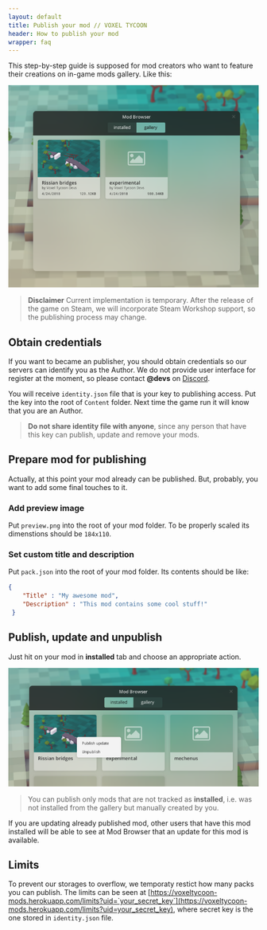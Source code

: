 ```yaml
---
layout: default
title: Publish your mod // VOXEL TYCOON
header: How to publish your mod
wrapper: faq
---
```


This step-by-step guide is supposed for mod creators who want to feature their creations on in-game mods gallery. Like this:

<img src="/assets/sdk/publish_your_mod/20180514-192535.png" />

> **Disclaimer** Current implementation is temporary. After the release of the game on Steam, we will incorporate Steam Workshop support, so the publishing process may change.

## Obtain credentials

If you want to became an publisher, you should obtain credentials so our servers can identify you as the Author. We do not provide user interface for register at the moment, so please contact **@devs** on [Discord](//discord.gg/64KPWd5).

You will receive `identity.json` file that is your key to publishing access. Put the key into the root of `Content` folder. Next time the game run it will know that you are an Author.

> **Do not share identity file with anyone**, since any person that have this key can publish, update and remove your mods.

## Prepare mod for publishing

Actually, at this point your mod already can be published. But, probably, you want to add some final touches to it.

### Add preview image

Put `preview.png` into the root of your mod folder. To be properly scaled its dimenstions should be `184х110`.

### Set custom title and description

Put `pack.json` into the root of your mod folder. Its contents should be like:

```json
{
    "Title" : "My awesome mod",
    "Description" : "This mod contains some cool stuff!"
 }
```

## Publish, update and unpublish

Just hit on your mod in **installed** tab and choose an appropriate action.

<img src="/assets/sdk/publish_your_mod/20180514-193710.png" style="width: auto"/>

> You can publish only mods that are not tracked as **installed**, i.e. was not installed from the gallery but manually created by you.

If you are updating already published mod, other users that have this mod installed will be able to see at Mod Browser that  an update for this mod is available.

## Limits

To prevent our storages to overflow, we temporaty restict how many packs you can publish. The limits can be seen at [https://voxeltycoon-mods.herokuapp.com/limits?uid=`your_secret_key`](https://voxeltycoon-mods.herokuapp.com/limits?uid=your_secret_key), where secret key is the one stored in `identity.json` file.